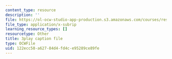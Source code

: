 ```yaml
---
content_type: resource
description: ''
file: https://ol-ocw-studio-app-production.s3.amazonaws.com/courses/res-18-006-calculus-revisited-single-variable-calculus-fall-2010/122ecc58a62784d4fd4ce95289ce89fe_MFRWDuduuSw.srt
file_type: application/x-subrip
learning_resource_types: []
resourcetype: Other
title: 3play caption file
type: OCWFile
uid: 122ecc58-a627-84d4-fd4c-e95289ce89fe
---
```

